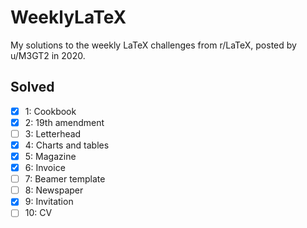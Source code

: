# WeeklyLaTeX

My solutions to the weekly LaTeX challenges from r/LaTeX, posted by u/M3GT2 in 2020. 

## Solved

* [x] 1: Cookbook
* [x] 2: 19th amendment
* [ ] 3: Letterhead
* [x] 4: Charts and tables
* [x] 5: Magazine
* [x] 6: Invoice
* [ ] 7: Beamer template
* [ ] 8: Newspaper
* [x] 9: Invitation
* [ ] 10: CV
